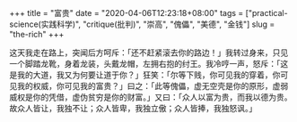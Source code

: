 +++
title = "富贵"
date = "2020-04-06T12:23:18+08:00"
tags = ["practical-science(实践科学)", "critique(批判)", "崇高", "傀儡", "美德", "金钱"]
slug = "the-rich"
+++

这天我走在路上，突闻后方呵斥：「还不赶紧滚去你的路边！」我转过身来，只见一个脚踏龙靴，身着龙装，头戴龙帽，左拥右抱的纣王。我冷哼一声，怒斥：「这是我的大道，我又为何要让道于你？」狂笑：「尔等下贱，你可见我的穿着，你可见我的权威，你可见我的富贵？」曰之：「此等傀儡，虚无空壳是你的原形，虚弱威权是你的凭借，虚伪贫穷是你的财富。」又曰：「众人以富为贵，而我以德为贵。故众人皆让，我独不让；众人皆卑，我独立傲；众人皆捧，我独怒讽。」
